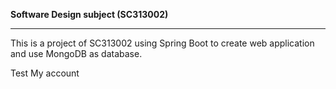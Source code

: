 **Software Design subject (SC313002)**

---
This is a project of SC313002 using Spring Boot to create web application
and use MongoDB as database.

Test My account